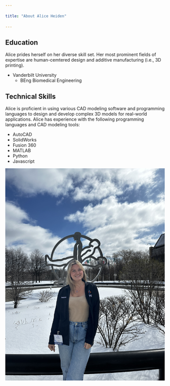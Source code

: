 ```yaml
---

title: "About Alice Heiden"

---
```


## Education

Alice prides herself on her diverse skill set. Her most prominent fields of expertise are human-cemtered design and additive manufacturing (i.e., 3D printing). 

* Vanderbilt University
  * BEng Biomedical Engineering

## Technical Skills

Alice is proficient in using various CAD modeling software and programming languages to design and develop complex 3D models for real-world applications. Alice has experience with the following programming languages and CAD modeling tools:

* AutoCAD
* SolidWorks
* Fusion 360
* MATLAB
* Python
* Javascript


![Alice Heiden](./assets/img/IMG_4310.JPG)
